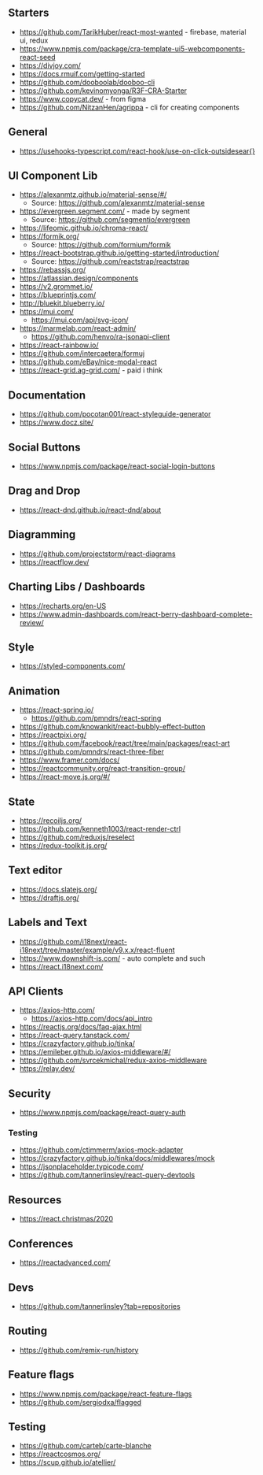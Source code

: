 

## Starters
* https://github.com/TarikHuber/react-most-wanted - firebase, material ui, redux
* https://www.npmjs.com/package/cra-template-ui5-webcomponents-react-seed
* https://divjoy.com/
* https://docs.rmuif.com/getting-started
* https://github.com/dooboolab/dooboo-cli
* https://github.com/kevinomyonga/R3F-CRA-Starter
* https://www.copycat.dev/ - from figma
* https://github.com/NitzanHen/agrippa - cli for creating components

## General
* https://usehooks-typescript.com/react-hook/use-on-click-outsidesear{}


## UI Component Lib
* https://alexanmtz.github.io/material-sense/#/
    * Source: https://github.com/alexanmtz/material-sense
* https://evergreen.segment.com/ - made by segment
    * Source: https://github.com/segmentio/evergreen
* https://lifeomic.github.io/chroma-react/
* https://formik.org/
    * Source: https://github.com/formium/formik
* https://react-bootstrap.github.io/getting-started/introduction/
    * Source: https://github.com/reactstrap/reactstrap
* https://rebassjs.org/
* https://atlassian.design/components
* https://v2.grommet.io/
* https://blueprintjs.com/
* http://bluekit.blueberry.io/
* https://mui.com/ 
    * https://mui.com/api/svg-icon/
* https://marmelab.com/react-admin/ 
    * https://github.com/henvo/ra-jsonapi-client
* https://react-rainbow.io/
* https://github.com/intercaetera/formuj
* https://github.com/eBay/nice-modal-react
* https://react-grid.ag-grid.com/ - paid i think

## Documentation
* https://github.com/pocotan001/react-styleguide-generator 
* https://www.docz.site/

## Social Buttons
* https://www.npmjs.com/package/react-social-login-buttons

## Drag and Drop
* https://react-dnd.github.io/react-dnd/about

## Diagramming
* https://github.com/projectstorm/react-diagrams
* https://reactflow.dev/

## Charting Libs / Dashboards
* https://recharts.org/en-US
* https://www.admin-dashboards.com/react-berry-dashboard-complete-review/

## Style
* https://styled-components.com/

## Animation 
* https://react-spring.io/
    * https://github.com/pmndrs/react-spring
* https://github.com/knowankit/react-bubbly-effect-button
* https://reactpixi.org/
* https://github.com/facebook/react/tree/main/packages/react-art
* https://github.com/pmndrs/react-three-fiber
* https://www.framer.com/docs/
* https://reactcommunity.org/react-transition-group/
* https://react-move.js.org/#/

## State
* https://recoiljs.org/
* https://github.com/kenneth1003/react-render-ctrl
* https://github.com/reduxjs/reselect
* https://redux-toolkit.js.org/

## Text editor
* https://docs.slatejs.org/
* https://draftjs.org/


## Labels and Text
* https://github.com/i18next/react-i18next/tree/master/example/v9.x.x/react-fluent
* https://www.downshift-js.com/ - auto complete and such
* https://react.i18next.com/

## API Clients
* https://axios-http.com/
    * https://axios-http.com/docs/api_intro
* https://reactjs.org/docs/faq-ajax.html
* https://react-query.tanstack.com/
* https://crazyfactory.github.io/tinka/
* https://emileber.github.io/axios-middleware/#/
* https://github.com/svrcekmichal/redux-axios-middleware
* https://relay.dev/

## Security
* https://www.npmjs.com/package/react-query-auth

### Testing 
* https://github.com/ctimmerm/axios-mock-adapter
* https://crazyfactory.github.io/tinka/docs/middlewares/mock
* https://jsonplaceholder.typicode.com/
* https://github.com/tannerlinsley/react-query-devtools

## Resources
* https://react.christmas/2020

## Conferences 
* https://reactadvanced.com/

## Devs 
* https://github.com/tannerlinsley?tab=repositories

## Routing
* https://github.com/remix-run/history

## Feature flags
* https://www.npmjs.com/package/react-feature-flags
* https://github.com/sergiodxa/flagged

## Testing
* https://github.com/carteb/carte-blanche
* https://reactcosmos.org/
* https://scup.github.io/atellier/